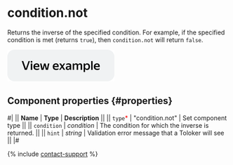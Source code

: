 # condition.not

Returns the inverse of the specified condition. For example, if the specified condition is met (returns `true`), then
`condition.not` will return `false`.

[![View example in the sandbox](../_images/buttons/view-example.svg)](https://ya.cc/t/CUL8AOk33twnPc)

## Component properties {#properties}

#|
|| **Name** | **Type** | **Description** ||
|| `type`<span style="color: red">\*</span> | "condition.not" | Set component type ||
|| `condition` | _condition_ | The condition for which the inverse is returned. ||
|| `hint` | _string_ | Validation error message that a Toloker will see ||
|#

{% include [contact-support](../_includes/contact-support.md) %}
